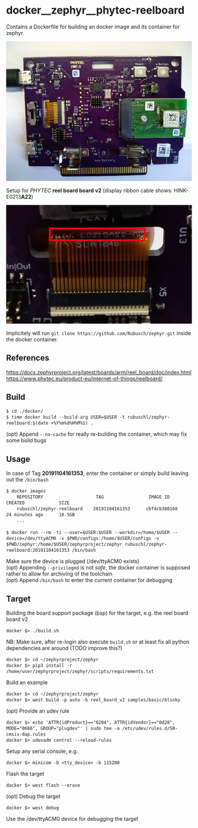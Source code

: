 # docker__zephyr__phytec-reelboard

Contains a Dockerfile for building an docker image and its container for zephyr.  

![Reelboard Setup](pics/reelboard.jpg)

Setup for _PHYTEC_ **reel board board v2** (display ribbon cable shows: HINK-E0213**A22**)  

![Serial Number](pics/serialnumber.jpg)

Implicitely will run ```git clone https://github.com/Rubusch/zephyr.git``` inside the docker container.  



## References

https://docs.zephyrproject.org/latest/boards/arm/reel_board/doc/index.html
https://www.phytec.eu/product-eu/internet-of-things/reelboard/



## Build

```
$ cd ./docker/
$ time docker build --build-arg USER=$USER -t rubuschl/zephyr-reelboard:$(date +%Y%m%d%H%M%S) .
```

(opt) Append ``--no-cache`` for really re-building the container, which may fix some build bugs  


## Usage

In case of Tag **20191104161353**, enter the container or simply build leaving out the ``/bin/bash``  

```
$ docker images
    REPOSITORY                    TAG                 IMAGE ID            CREATED             SIZE
    rubuschl/zephyr-reelboard    20191104161353      cbf4cb380168        24 minutes ago      10.5GB
    ...

$ docker run --rm -ti --user=$USER:$USER --workdir=/home/$USER --device=/dev/ttyACM0 -v $PWD/configs:/home/$USER/configs -v $PWD/zephyr:/home/$USER/zephyrproject/zephyr rubuschl/zephyr-reelboard:20191104161353 /bin/bash
```

Make sure the device is plugged (/dev/ttyACM0 exists)  
(opt) Appending ``--privileged`` is not _safe_, the docker container is supposed rather to allow for archiving of the toolchain  
(opt) Append ``/bin/bash`` to enter the current container for debugging  


## Target

Building the board support package (bsp) for the target, e.g. the reel board board v2  

```
docker $> ./build.sh
```

NB: Make sure, after re-login also execute ``build.sh`` or at least fix all python dependencies are around (TODO improve this?)  
```
docker $> cd ~/zephyrproject/zephyr
docker $> pip3 install -r /home/user/zephyrproject/zephyr/scripts/requirements.txt
```

Build an example  

```
docker $> cd ~/zephyrproject/zephyr
docker $> west build -p auto -b reel_board_v2 samples/basic/blinky
```

(opt) Provide an udev rule  

```
docker $> echo 'ATTR{idProduct}=="0204", ATTR{idVendor}=="0d28", MODE="0666", GROUP="plugdev"' | sudo tee -a /etc/udev/rules.d/50-cmsis-dap.rules
docker $> udevadm control --reload-rules
```

Setup any serial console, e.g.  

```
docker $> minicom -D <tty_device> -b 115200
```

Flash the target  

```
docker $> west flash --erase
```

(opt) Debug the target  

```
docker $> west debug
```

Use the /dev/ttyACM0 device for debugging the target  
